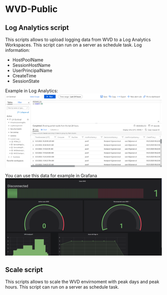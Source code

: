 # WVD-Public

## Log Analytics script
This scripts allows to upload logging data from WVD to a Log Analytics Workspaces. This script can run on a server as schedule task. 
Log information:
- HostPoolName
- SessionHostName
- UserPrincipalName
- CreateTime
- SessionState

Example in Log Analytics:
![alt text](https://raw.githubusercontent.com/JPJJansen/WVD-Public/master/images/LogAnalytics.PNG)

You can use this data for example in Grafana
![alt text](https://raw.githubusercontent.com/JPJJansen/WVD-Public/master/images/Grafana.png)

## Scale script
This scripts allows to scale the WVD envirnoment with peak days and peak hours. This script can run on a server as schedule task. 
